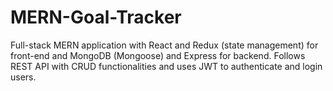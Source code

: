 # MERN-Goal-Tracker

Full-stack MERN application with React and Redux (state management) for front-end and MongoDB (Mongoose) and Express for backend. Follows REST API with CRUD functionalities and uses JWT to authenticate and login users. 
